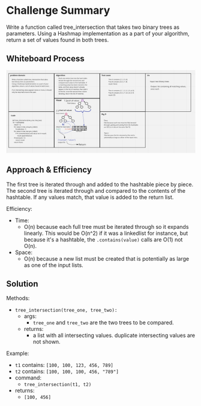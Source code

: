 # Challenge Summary

Write a function called tree_intersection that takes two binary trees as parameters.
Using a Hashmap implementation as a part of your algorithm, return a set of values found in both trees.

## Whiteboard Process
![whiteboard png image for tree-intersection](whiteboard-tree-intersection.png)

## Approach & Efficiency

The first tree is iterated through and added to the hashtable piece by piece. The second tree is iterated through and compared to the contents of the hashtable. If any values match, that value is added to the return list.

Efficiency:

* Time:
  * O(n) because each full tree must be iterated through so it expands linearly. This would be O(n^2) if it was a linkedlist for instance, but because it's a hashtable, the `.contains(value)` calls are O(1) not O(n).
* Space:
  * O(n) because a new list must be created that is potentially as large as one of the input lists.

## Solution
Methods:
* `tree_intersection(tree_one, tree_two):`
  * args:
    * `tree_one` and `tree_two` are the two trees to be compared.
  * returns:
    * a list with all intersecting values. duplicate intersecting values are not shown.

Example:
* `t1` contains: `[100, 100, 123, 456, 789]`
* `t2` contains: `[100, 100, 100, 456, "789"]`
* command:
  * `tree_intersection(t1, t2)`
* returns:
  * `[100, 456]`

